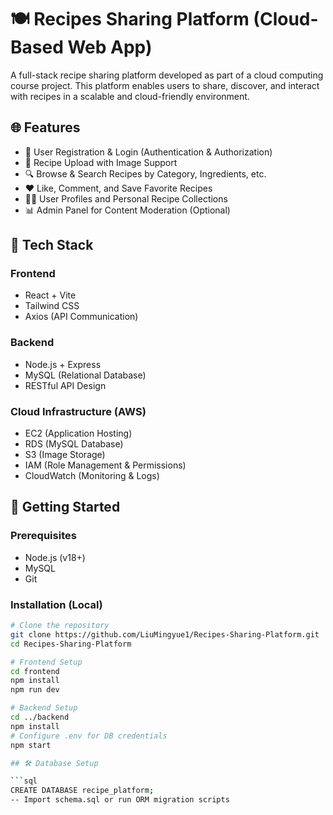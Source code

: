# 🍽️ Recipes Sharing Platform (Cloud-Based Web App)

A full-stack recipe sharing platform developed as part of a cloud computing course project. This platform enables users to share, discover, and interact with recipes in a scalable and cloud-friendly environment.

## 🌐 Features

- 📝 User Registration & Login (Authentication & Authorization)
- 📸 Recipe Upload with Image Support
- 🔍 Browse & Search Recipes by Category, Ingredients, etc.
- ❤️ Like, Comment, and Save Favorite Recipes
- 🧑‍🍳 User Profiles and Personal Recipe Collections
- 📊 Admin Panel for Content Moderation (Optional)

## 🧱 Tech Stack

### Frontend
- React + Vite
- Tailwind CSS
- Axios (API Communication)

### Backend
- Node.js + Express
- MySQL (Relational Database)
- RESTful API Design

### Cloud Infrastructure (AWS)
- EC2 (Application Hosting)
- RDS (MySQL Database)
- S3 (Image Storage)
- IAM (Role Management & Permissions)
- CloudWatch (Monitoring & Logs)

## 🚀 Getting Started

### Prerequisites
- Node.js (v18+)
- MySQL
- Git

### Installation (Local)

```bash
# Clone the repository
git clone https://github.com/LiuMingyue1/Recipes-Sharing-Platform.git
cd Recipes-Sharing-Platform

# Frontend Setup
cd frontend
npm install
npm run dev

# Backend Setup
cd ../backend
npm install
# Configure .env for DB credentials
npm start

## 🛠️ Database Setup

```sql
CREATE DATABASE recipe_platform;
-- Import schema.sql or run ORM migration scripts
